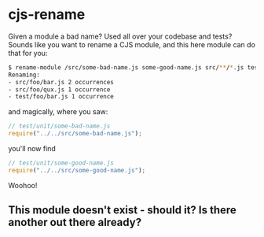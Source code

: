 # cjs-rename

Given a module a bad name? Used all over your codebase and tests? Sounds like you want to rename a CJS module, and this here module can do that for you:

```sh
$ rename-module /src/some-bad-name.js some-good-name.js src/**/*.js test/**/*.js
Renaming:
- src/foo/bar.js 2 occurrences
- src/foo/qux.js 1 occurrence
- test/foo/bar.js 1 occurrence
```

and magically, where you saw:

```javascript
// test/unit/some-bad-name.js
require("../../src/some-bad-name.js");
```

you'll now find

```javascript
// test/unit/some-good-name.js
require("../../src/some-good-name.js");
```

Woohoo!

## This module doesn't exist - should it? Is there another out there already?
